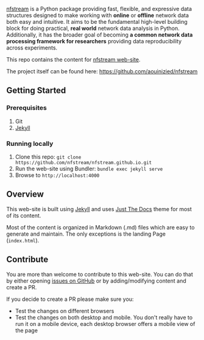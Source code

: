 [nfstream](https://nfstream.github.io) is a Python package providing fast, flexible, and expressive data structures 
designed to make working with **online** or **offline** network data both easy and intuitive. It aims to be the 
fundamental high-level building block for doing practical, **real world** network data analysis in Python. 
Additionally, it has the broader goal of becoming **a common network data processing framework for researchers** 
providing data reproducibility across experiments.

This repo contains the content for [nfstream web-site](https://nfstream.github.io).

The project itself can be found here: <https://github.com/aouinizied/nfstream>

## Getting Started

### Prerequisites

1. Git
2. [Jekyll](https://jekyllrb.com/docs/installation/)

### Running locally

1. Clone this repo: `git clone https://github.com/nfstream/nfstream.github.io.git`
2. Run the web-site using Bundler: `bundle exec jekyll serve`
3. Browse to `http://localhost:4000`

## Overview

This web-site is built using [Jekyll](https://jekyllrb.com/) and uses [Just The Docs](https://pmarsceill.github.io/just-the-docs/) 
theme for most of its content.

Most of the content is organized in Markdown (.md) files which are easy to generate and maintain. 
The only exceptions is the landing Page (`index.html`).

## Contribute

You are more than welcome to contribute to this web-site. 
You can do that by either opening [issues on GitHub](https://github.com/nfstream/nfstream.github.io/issues) or by adding/modifying content and create a PR.

If you decide to create a PR please make sure you:

- Test the changes on different browsers
- Test the changes on both desktop and mobile. You don't really have to run it on a mobile device, 
each desktop browser offers a mobile view of the page
